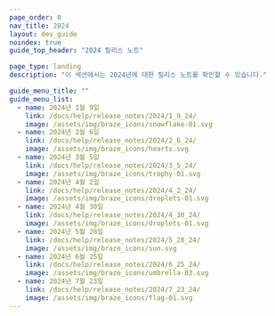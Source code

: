 ```yaml
---
page_order: 0
nav_title: 2024
layout: dev_guide
noindex: true
guide_top_header: "2024 릴리스 노트"

page_type: landing
description: "이 섹션에서는 2024년에 대한 릴리스 노트를 확인할 수 있습니다."

guide_menu_title: ""
guide_menu_list:
  - name: 2024년 1월 9일
    link: /docs/help/release_notes/2024/1_9_24/
    image: /assets/img/braze_icons/snowflake-01.svg
  - name: 2024년 2월 6일
    link: /docs/help/release_notes/2024/2_6_24/
    image: /assets/img/braze_icons/hearts.svg
  - name: 2024년 3월 5일
    link: /docs/help/release_notes/2024/3_5_24/
    image: /assets/img/braze_icons/trophy-01.svg
  - name: 2024년 4월 2일
    link: /docs/help/release_notes/2024/4_2_24/
    image: /assets/img/braze_icons/droplets-01.svg
  - name: 2024년 4월 30일
    link: /docs/help/release_notes/2024/4_30_24/
    image: /assets/img/braze_icons/droplets-01.svg
  - name: 2024년 5월 28일
    link: /docs/help/release_notes/2024/5_28_24/
    image: /assets/img/braze_icons/sun.svg
  - name: 2024년 6월 25일
    link: /docs/help/release_notes/2024/6_25_24/
    image: /assets/img/braze_icons/umbrella-03.svg
  - name: 2024년 7월 23일
    link: /docs/help/release_notes/2024/7_23_24/
    image: /assets/img/braze_icons/flag-01.svg
---
```

